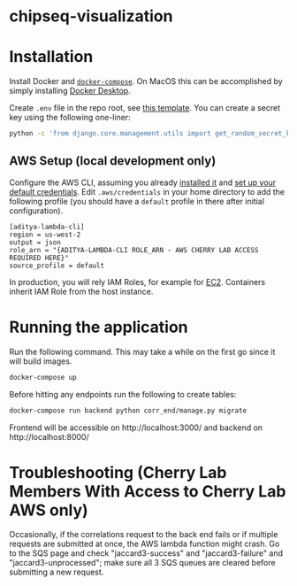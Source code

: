 # chipseq-visualization

# Installation

Install Docker and [`docker-compose`](https://docs.docker.com/compose/). On MacOS this can be accomplished by simply installing [Docker Desktop](https://docs.docker.com/docker-for-mac/install/).

Create `.env` file in the repo root, see [this template](./backend/corr_end/.env.example). You can create a secret key using the following one-liner:

```bash
python -c 'from django.core.management.utils import get_random_secret_key; print(get_random_secret_key())'
```

## AWS Setup (local development only)

Configure the AWS CLI, assuming you already [installed it](https://docs.aws.amazon.com/cli/latest/userguide/install-cliv2.html) and [set up your default credentials](https://docs.aws.amazon.com/cli/latest/userguide/cli-configure-quickstart.html#cli-configure-quickstart-config). Edit `.aws/credentials` in your home directory to add the following profile (you should have a `default` profile in there after initial configuration).

```
[aditya-lambda-cli]
region = us-west-2
output = json
role_arn = "{ADITYA-LAMBDA-CLI ROLE_ARN - AWS CHERRY LAB ACCESS REQUIRED HERE}"
source_profile = default
```

In production, you will rely IAM Roles, for example for [EC2](https://docs.aws.amazon.com/AWSEC2/latest/UserGuide/iam-roles-for-amazon-ec2.html). Containers inherit IAM Role from the host instance.

# Running the application

Run the following command. This may take a while on the first go since it will build images.

```bash
docker-compose up
```

Before hitting any endpoints run the following to create tables:
```bash
docker-compose run backend python corr_end/manage.py migrate
```

Frontend will be accessible on http://localhost:3000/ and backend on http://localhost:8000/

# Troubleshooting (Cherry Lab Members With Access to Cherry Lab AWS only)

Occasionally, if the correlations request to the back end fails or if multiple requests are submitted at once, the AWS lambda function might crash. Go to the SQS page and check "jaccard3-success" and "jaccard3-failure" and "jaccard3-unprocessed"; make sure all 3 SQS queues are cleared before submitting a new request.
